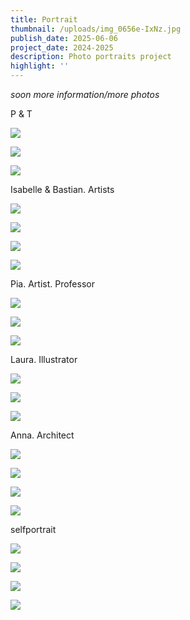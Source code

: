 ```yaml
---
title: Portrait
thumbnail: /uploads/img_0656e-IxNz.jpg
publish_date: 2025-06-06
project_date: 2024-2025
description: Photo portraits project
highlight: ''
---
```

_soon more information/more photos_

P & T

![](/uploads/img_0828el-kzMz.jpg)

![](/uploads/img_0884el-A3Mz.jpg)

![](/uploads/dsc_090el-A0Nz.jpg)

Isabelle & Bastian. Artists

![](/uploads/img_0625e-c1OD.jpg)

![](/uploads/img_0656e-IxNz.jpg)

![](/uploads/img_0673e-Q3ND.jpg)

![](/uploads/img_0686e-M5Mj.jpg)

Pia. Artist. Professor

![](/uploads/img_0504el-kwOD.jpg)

![](/uploads/img_0477e-A1Nj.jpg)

![](/uploads/img_0444e-Y1Nz.jpg)

Laura. Illustrator

![](/uploads/img_0125ee-I2OD.jpg)

![](/uploads/img_0089e-kxNj.jpg)

![](/uploads/img_0092e-EwMD.jpg)

Anna. Architect

![](/uploads/img_0389elz-E0OD.jpg)

![](/uploads/img_0264elz-Q2NT.jpg)

![](/uploads/img_0319e-I3Mj.jpg)

![](/uploads/img_0311e-czMD.jpg)

selfportrait

![](/uploads/img_9813el-A1OD.jpg)

![](/uploads/img_9843e-I2NT.jpg)

![](/uploads/img_9850e-M4Mz.jpg)

![](/uploads/img_0587elow-g1Nj.jpg)
